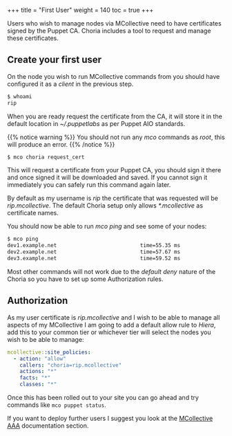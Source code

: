 +++
title = "First User"
weight = 140
toc = true
+++

Users who wish to manage nodes via MCollective need to have certificates signed by the Puppet CA.  Choria includes a tool to request and manage these certificates.

## Create your first user
On the node you wish to run MCollective commands from you should have configured it as a _client_ in the previous step.

```bash
$ whoami
rip
```

When you are ready request the certificate from the CA, it will store it in the default location in _~/.puppetlabs_ as per Puppet AIO standards.

{{% notice warning %}}
You should not run any _mco_ commands as _root_, this will produce an error.
{{% /notice %}}

```bash
$ mco choria request_cert
```

This will request a certificate from your Puppet CA, you should sign it there and once signed it will be downloaded and saved.  If you cannot sign it immediately you can safely run this command again later.

By default as my username is _rip_ the certificate that was requested will be _rip.mcollective_.  The default Choria setup only allows _*.mcollective_ as certificate names.

You should now be able to run _mco ping_ and see some of your nodes:

```bash
$ mco ping
dev1.example.net                           time=55.35 ms
dev2.example.net                           time=57.67 ms
dev3.example.net                           time=59.52 ms
```

Most other commands will not work due to the _default deny_ nature of the Choria so you have to set up some Authorization rules.

## Authorization

As my user certificate is _rip.mcollective_ and I wish to be able to manage all aspects of my MCollective I am going to add a default allow rule to _Hiera_, add this to your common tier or whichever tier will select the nodes you wish to be able to manage:

```yaml
mcollective::site_policies:
  - action: "allow"
    callers: "choria=rip.mcollective"
    actions: "*"
    facts: "*"
    classes: "*"
```

Once this has been rolled out to your site you can go ahead and try commands like `mco puppet status`.

If you want to deploy further users I suggest you look at the [MCollective AAA](../../configuration/aaa/) documentation section.
